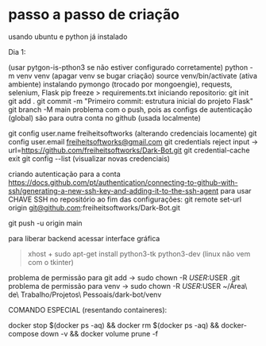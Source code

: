 # passo a passo de criação

usando ubuntu e python já instalado

Dia 1:

(usar pytgon-is-pthon3 se não estiver configurado corretamente)
python -m venv venv (apagar venv se bugar criação)
source venv/bin/activate (ativa ambiente)
instalando pymongo (trocado por mongoengie), requests, selenium, Flask
pip freeze > requirements.txt
iniciando repositorio:
git init
git add .
git commit -m "Primeiro commit: estrutura inicial do projeto Flask"
git branch -M main
problema com o push, pois as configs de autenticação (global) são para outra conta no github (usada localmente)

git config user.name freiheitsoftworks (alterando credenciais locamente)
git config user.email freiheitsoftworks@gmail.com
git credentials reject
input -> url=https://github.com/freiheitsoftworks/Dark-Bot.git
git credential-cache exit
git config --list (visualizar novas credenciais)

criando autenticação para a conta
https://docs.github.com/pt/authentication/connecting-to-github-with-ssh/generating-a-new-ssh-key-and-adding-it-to-the-ssh-agent
para usar CHAVE SSH no repositório ao fim das configurações:
git remote set-url origin git@github.com:freiheitsoftworks/Dark-Bot.git

git push -u origin main

para liberar backend acessar interface gráfica

> xhost +
> sudo apt-get install python3-tk python3-dev (linux não vem com o tkinter)

problema de permissão para git add -> sudo chown -R $USER:$USER .git
problema de permissão para venv -> sudo chown -R $USER:$USER ~/Área\ de\ Trabalho/Projetos\ Pessoais/dark-bot/venv

COMANDO ESPECIAL (resentando containeres):

docker stop $(docker ps -aq) &&
docker rm $(docker ps -aq) &&
docker-compose down -v &&
docker volume prune -f
